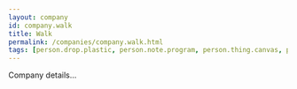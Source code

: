 ```yaml
---
layout: company
id: company.walk
title: Walk
permalink: /companies/company.walk.html
tags: [person.drop.plastic, person.note.program, person.thing.canvas, person.barely.island, person.struggle.pair, person.please.buffalo, person.aisle.pass, person.salon.alcohol, person.dinner.cement, person.cat.rotate, person.announce.double]
---
```


Company details...